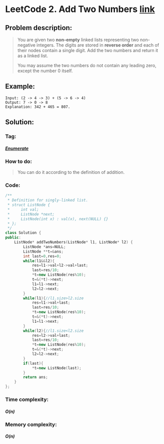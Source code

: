 # LeetCode 2. Add Two Numbers [link](https://leetcode.com/problems/add-two-numbers/)

## Problem description:

> You are given two **non-empty** linked lists representing two non-negative integers. The digits are stored in **reverse order** and each of their nodes contain a single digit. Add the two numbers and return it as a linked list.
>
> You may assume the two numbers do not contain any leading zero, except the number 0 itself.

## Example:

```
Input: (2 -> 4 -> 3) + (5 -> 6 -> 4)
Output: 7 -> 0 -> 8
Explanation: 342 + 465 = 807.
```

## Solution:

### Tag:

#### *[ Enumerate](https://github.com/yang-233/Algorithm-note/tree/master/Search)* 

### How to do:

> You can do it according to the definition of addition.

### Code:

```c++
/**
 * Definition for singly-linked list.
 * struct ListNode {
 *     int val;
 *     ListNode *next;
 *     ListNode(int x) : val(x), next(NULL) {}
 * };
 */
class Solution {
public:
    ListNode* addTwoNumbers(ListNode* l1, ListNode* l2) {
        ListNode *ans=NULL;
        ListNode **t=&ans;
        int last=0,res=0;
        while(l1&&l2){
            res=l1->val+l2->val+last;
            last=res/10;
            *t=new ListNode(res%10);
            t=&(*t)->next;
            l1=l1->next;
            l2=l2->next;
        }
        while(l1){//l1.size>l2.size
            res=l1->val+last;
            last=res/10;
            *t=new ListNode(res%10);
            t=&(*t)->next;
            l1=l1->next;
        }
        while(l2){//l1.size<l2.size
            res=l2->val+last;
            last=res/10;
            *t=new ListNode(res%10);
            t=&(*t)->next;
            l2=l2->next;
        }
        if(last){
            *t=new ListNode(last);
        }
        return ans;
    }
};
```

### Time complexity:

#### *O(n)*

### Memory complexity:

#### *O(n)*

